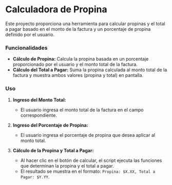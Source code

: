 # Calculadora de Propina

Este proyecto proporciona una herramienta para calcular propinas y el total a pagar basado en el monto de la factura y un porcentaje de propina definido por el usuario.

### Funcionalidades

-   **Cálculo de Propina:** Calcula la propina basada en un porcentaje proporcionado por el usuario y el monto total de la factura.
-   **Cálculo del Total a Pagar:** Suma la propina calculada al monto total de la factura y muestra ambos valores (propina y total) en pantalla.

### Uso

1.  **Ingreso del Monto Total:**
    
    -   El usuario ingresa el monto total de la factura en el campo correspondiente.
2.  **Ingreso del Porcentaje de Propina:**
    
    -   El usuario ingresa el porcentaje de propina que desea aplicar al monto total.
3.  **Cálculo de la Propina y Total a Pagar:**
    
    -   Al hacer clic en el botón de calcular, el script ejecuta las funciones que determinan la propina y el total a pagar.
    -   El resultado se muestra en el formato: `Propina: $X.XX, Total a Pagar: $Y.YY`.
